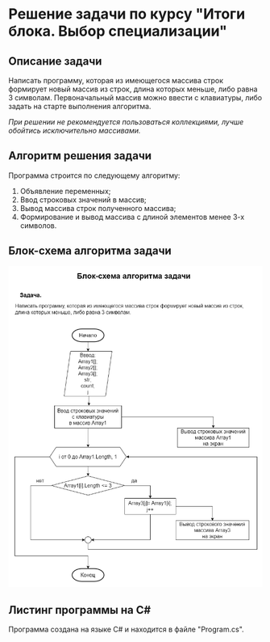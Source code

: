 # **Решение задачи по курсу "Итоги блока. Выбор специализации"**


## Описание задачи
Написать программу, которая из имеющегося массива строк формирует новый массив из строк, длина которых меньше, либо равна 3 символам. Первоначальный массив можно ввести с клавиатуры, либо задать на старте выполнения алгоритма.

_При решении не рекомендуется пользоваться коллекциями, лучше обойтись исключительно массивами._


## Алгоритм решения задачи
Программа строится по следующему алгоритму:
1. Объявление переменных;
1. Ввод строковых значений в массив;
1. Вывод массива строк полученного массива;
1. Формирование и вывод массива с длиной элементов менее 3-х символов.


## Блок-схема алгоритма задачи
![Block-diagram](./%D0%91%D0%BB%D0%BE%D0%BA-%D1%81%D1%85%D0%B5%D0%BC%D0%B0%20%D0%98%D1%82%D0%BE%D0%B3%D0%BE%D0%B2%D0%BE%D0%B3%D0%BE%20%D0%B7%D0%B0%D0%B4%D0%B0%D0%BD%D0%B8%D1%8F.png "Блок-схема")


## Листинг программы на С#
Программа создана на языке С# и находится в файле "Program.cs".